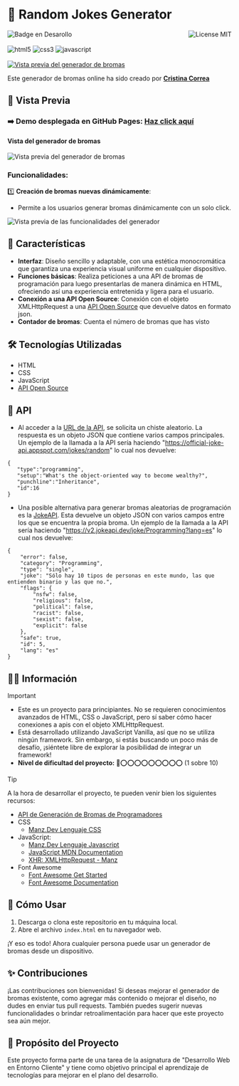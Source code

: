 # 🥳 Random Jokes Generator
![Badge en Desarollo](https://img.shields.io/badge/STATUS-FINALIZADO-violet)
<img align="right" alt="License MIT" src="https://img.shields.io/badge/LICENSE-MIT-green" /> <br/><br/>
<img alt="html5" src="https://img.shields.io/badge/-HTML5-E34F26?style=flat-square&logo=html5&logoColor=white" />
<img alt="css3" src="https://img.shields.io/badge/-CSS3-1572B6?style=flat-square&logo=css3&logoColor=white" />
<img alt="javascript" src="https://img.shields.io/badge/-JavaScript-F7DF1E?style=flat-square&logo=javascript&logoColor=black" />
<br/><br/>
[![Vista previa del generador de bromas](https://github.com/CrisCorreaS/random-jokes-generator/blob/main/img/visualizaci%C3%B3n/generador-vista.png)](https://www.linkedin.com/in/cristina-correa-segade/)

Este generador de bromas online ha sido creado por **[Cristina Correa](https://www.linkedin.com/in/cristina-correa-segade/)**

## 👀 Vista Previa

### ➡️ **Demo desplegada en GitHub Pages:** **[Haz click aquí](https://criscorreas.github.io/random-jokes-generator/)**

#### Vista del generador de bromas
![Vista previa del generador de bromas](https://github.com/CrisCorreaS/random-jokes-generator/blob/main/img/visualizaci%C3%B3n/generador-vista.png)

### Funcionalidades:
 1️⃣ **Creación de bromas nuevas dinámicamente**:
  - Permite a los usuarios generar bromas dinámicamente con un solo click.   

![Vista previa de las funcionalidades del generador](https://github.com/CrisCorreaS/random-jokes-generator/blob/main/video/feature1.gif)

## 🌱 Características

- **Interfaz**: Diseño sencillo y adaptable, con una estética monocromática que garantiza una experiencia visual uniforme en cualquier dispositivo.
- **Funciones básicas**: Realiza peticiones a una API de bromas de programación para luego presentarlas de manera dinámica en HTML, ofreciendo así una experiencia entretenida y ligera para el usuario.
- **Conexión a una API Open Source**: Conexión con el objeto XMLHttpRequest a una [API Open Source](https://official-joke-api.appspot.com/) que devuelve datos en formato json.
- **Contador de bromas**: Cuenta el número de bromas que has visto
 
## 🛠️ Tecnologías Utilizadas

- HTML
- CSS
- JavaScript
- [API Open Source](https://official-joke-api.appspot.com/jokes/random)

## 🤖 API
- Al acceder a la [URL de la API](https://official-joke-api.appspot.com/jokes/random), se solicita un chiste aleatorio. La respuesta es un objeto JSON que contiene varios campos principales. Un ejemplo de la llamada a la API sería haciendo "https://official-joke-api.appspot.com/jokes/random" lo cual nos devuelve:
 ```
{
    "type":"programming",
    "setup":"What's the object-oriented way to become wealthy?",
    "punchline":"Inheritance",
    "id":16
}
 ```
- Una posible alternativa para generar bromas aleatorias de programación es la [JokeAPI](https://v2.jokeapi.dev/). Esta devuelve un objeto JSON con varios campos entre los que se encuentra la propia broma. Un ejemplo de la llamada a la API sería haciendo "https://v2.jokeapi.dev/joke/Programming?lang=es" lo cual nos devuelve:
```
{
    "error": false,
    "category": "Programming",
    "type": "single",
    "joke": "Sólo hay 10 tipos de personas en este mundo, las que entienden binario y las que no.",
    "flags": {
        "nsfw": false,
        "religious": false,
        "political": false,
        "racist": false,
        "sexist": false,
        "explicit": false
    },
    "safe": true,
    "id": 5,
    "lang": "es"
}
```


## 🔎💡 Información
> [!IMPORTANT]
> - Este es un proyecto para principiantes. No se requieren conocimientos avanzados de HTML, CSS o JavaScript, pero sí saber cómo hacer conexiones a apis con el objeto XMLHttpRequest.
> - Está desarrollado utilizando JavaScript Vanilla, así que no se utiliza ningún framework. Sin embargo, si estás buscando un poco más de desafío, ¡siéntete libre de explorar la posibilidad de integrar un framework!
> - **Nivel de dificultad del proyecto:** 🔴⭕⭕⭕⭕⭕⭕⭕⭕⭕ (1 sobre 10)

> [!TIP]
> A la hora de desarrollar el proyecto, te pueden venir bien los siguientes recursos:
> - [API de Generación de Bromas de Programadores](https://official-joke-api.appspot.com/jokes/random)
> - CSS
>    - [Manz.Dev Lenguaje CSS](https://lenguajecss.com/css/)
> - JavaScript:
>    - [Manz.Dev Lenguaje Javascript](https://lenguajejs.com/javascript/)
>    - [JavaScript MDN Documentation](https://developer.mozilla.org/en-US/docs/Web/JavaScript)
>    - [XHR: XMLHttpRequest - Manz](https://lenguajejs.com/javascript/peticiones-http/xhr/)
> - Font Awesome
>    - [Font Awesome Get Started](https://fontawesome.com/docs/web/setup/get-started)
>    - [Font Awesome Documentation](https://fontawesome.com/v5/docs/web/reference-icons/)

## 📓 Cómo Usar

1. Descarga o clona este repositorio en tu máquina local.
2. Abre el archivo `index.html` en tu navegador web.

¡Y eso es todo! Ahora cualquier persona puede usar un generador de bromas desde un dispositivo.

## ✨ Contribuciones

¡Las contribuciones son bienvenidas! Si deseas mejorar el generador de bromas existente, como agregar más contenido o mejorar el diseño, no dudes en enviar tus pull requests. También puedes sugerir nuevas funcionalidades o brindar retroalimentación para hacer que este proyecto sea aún mejor.

## 🎯 Propósito del Proyecto

Este proyecto forma parte de una tarea de la asignatura de "Desarrollo Web en Entorno Cliente" y tiene como objetivo principal el aprendizaje de tecnologías para mejorar en el plano del desarrollo.
